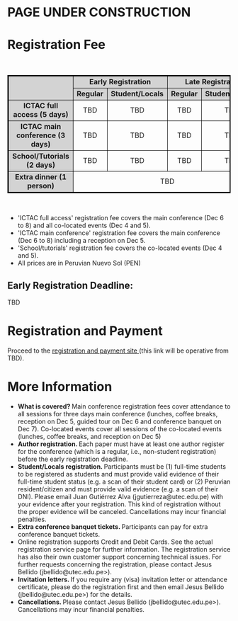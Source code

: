 <!--  ---
layout: location
--- -->
# PAGE UNDER CONSTRUCTION

# Registration Fee

<div class="col-sm-10">
        <p> <br/> </p> 
</div> 

<table style="border:2px solid black;">
	<tbody>
		<tr style="text-align: center">
			<td bgcolor="#D3D3D3" rowspan="2" style="border:1px solid black;width: 300px;">&nbsp;</td>
			<td bgcolor="#D3D3D3" colspan="2" style="border:1px solid black;width: 300px;"><b>Early Registration </b></td>
			<td bgcolor="#D3D3D3" colspan="2" style="border:1px solid black;width: 300px;"><b>Late Registration </b></td>
		</tr>
		<tr style="text-align: center">
			<td bgcolor="#D3D3D3" style="border:1px solid black;width: 200px;"><b>Regular </b></td>
			<td bgcolor="#D3D3D3" style="border:1px solid black;width: 200px;"><b>Student/Locals</b></td>
			<td bgcolor="#D3D3D3" style="border:1px solid black;width: 200px;"><b>Regular </b></td>
			<td bgcolor="#D3D3D3" style="border:1px solid black;width: 200px;"><b>Student/Locals</b></td>
		</tr>
		<tr style="text-align: center">
			<td bgcolor="#D3D3D3" style="border:1px solid black;width: 400px;"><b>ICTAC full access (5 days)</b></td>
			<td style="border:1px solid black;width: 200px;">TBD</td>
			<td style="border:1px solid black;width: 200px;">TBD</td>
			<td style="border:1px solid black;width: 200px;">TBD</td>
			<td style="border:1px solid black;width: 200px;">TBD</td>
		</tr>
		<tr style="text-align: center">
			<td bgcolor="#D3D3D3" style="border:1px solid black;width: 400px;"><b>ICTAC main conference (3 days)</b></td>
			<td style="border:1px solid black;width: 200px;">TBD</td>
			<td style="border:1px solid black;width: 200px;">TBD</td>
			<td style="border:1px solid black;width: 200px;">TBD</td>
			<td style="border:1px solid black;width: 200px;">TBD</td>
		</tr>
		<tr style="text-align: center">
			<td bgcolor="#D3D3D3" style="border:1px solid black;width: 400px;"><b>School/Tutorials (2 days)</b></td>
			<td style="border:1px solid black;width: 200px;">TBD</td>
			<td style="border:1px solid black;width: 200px;">TBD</td>
			<td style="border:1px solid black;width: 200px;">TBD</td>
			<td style="border:1px solid black;width: 200px;">TBD</td>
		</tr>
		<tr style="text-align: center">
			<td bgcolor="#D3D3D3" style="border:1px solid black;width: 400px;"><b>Extra dinner (1 person)</b></td>
			<td colspan="4" style="border:1px solid black;width: 300px;">TBD</td>
		</tr>
	</tbody>
</table>

<div class="col-sm-10">
        <p> <br/> </p> 
</div> 

 <ul>
  <li>'ICTAC full access' registration fee covers the main conference (Dec 6 to 8) and all co-located events (Dec 4 and 5). </li>
  <li>'ICTAC main conference' registration fee covers the main conference (Dec 6 to 8) including a reception on Dec 5. </li>
  <li>'School/tutorials' registration fee covers the co-located events (Dec 4 and 5). </li>
  <li>  All prices are in Peruvian Nuevo Sol (PEN) </li>
</ul> 

## Early Registration Deadline: 

TBD

# Registration and Payment

Proceed to the <a href="" > registration and payment site </a> (this link will be operative from TBD).

# More Information

<ul>
  <li> <b>What is covered? </b> Main conference registration fees cover attendance to all sessions for three days main conference (lunches, coffee breaks, reception on Dec 5, guided tour on Dec 6 and conference banquet on Dec 7). Co-located events cover all sessions of the co-located events (lunches, coffee breaks, and reception on Dec 5) </li>
   <li> <b>Author registration. </b> Each paper must have at least one author register for the conference (which is a regular, i.e., non-student registration) before the early registration deadline.</li>
    <li> <b>Student/Locals registration. </b> Participants must be (1) full-time students to be registered as students and must provide valid evidence of their full-time student status (e.g. a scan of their student card) or (2) Peruvian resident/citizen and must provide valid evidence (e.g. a scan of their DNI). Please email Juan Gutiérrez Alva (jgutierreza@utec.edu.pe) with your evidence after your registration. This kind of registration without the proper evidence will be canceled. Cancellations may incur financial penalties. </li>
    <li> <b> Extra conference banquet tickets. </b>  Participants can pay for extra conference banquet tickets. </li>
   <li> Online registration supports Credit and Debit Cards. See the actual registration service page for further information. The registration service has also their own customer support concerning technical issues. For further requests concerning the registration, please contact Jesus Bellido (jbellido@utec.edu.pe>). </li>
    <li>  <b> Invitation letters. </b> If you require any (visa) invitation letter or attendance certificate, please do the registration first and then email Jesus Bellido (jbellido@utec.edu.pe>) for the details.</li>
   <li> <b> Cancellations. </b> Please contact Jesus Bellido (jbellido@utec.edu.pe>). Cancellations may incur financial penalties. </li>
</ul> 


